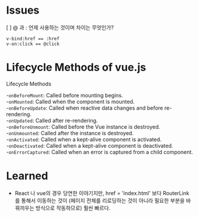 # Issues
[ ] @ 과 : 언제 사용하는 것이며 차이는 무엇인가?
```
v-bind:href == :href
v-on:click == @click
```

# Lifecycle Methods of vue.js

Lifecycle Methods

-`onBeforeMount`: Called before mounting begins.  
-`onMounted`: Called when the component is mounted.  
-`onBeforeUpdate`: Called when reactive data changes and before re-rendering.  
-`onUpdated`: Called after re-rendering.  
-`onBeforeUnmount`: Called before the Vue instance is destroyed.  
-`onUnmounted`: Called after the instance is destroyed.  
-`onActivated`: Called when a kept-alive component is activated.  
-`onDeactivated`: Called when a kept-alive component is deactivated.  
-`onErrorCaptured`: Called when an error is captured from a child component.  

# Learned
- React 나 vue의 경우 당연한 이야기지만, href = 'index.html' 보다 RouterLink를 통해서 이동하는 것이 (페이지 전체를 리로딩하는 것이 아니라 필요한 부분을 바꿔끼우는 방식으로 작동하므로) 훨씬 빠르다.